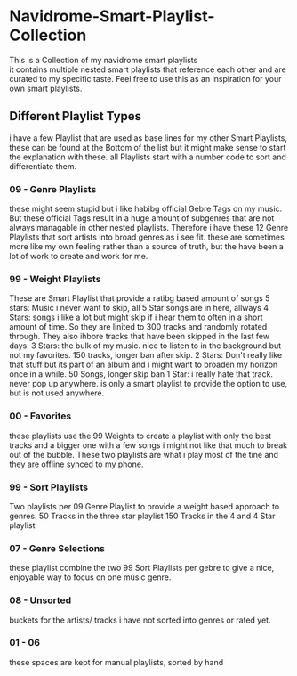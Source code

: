 # Navidrome-Smart-Playlist-Collection
This is a Collection of my navidrome smart playlists  
it contains multiple nested smart playlists that reference each other and are curated to my specific taste. Feel free to use this as an inspiration for your own smart playlists.

## Different Playlist Types
i have a few Playlist that are used as base lines for my other Smart Playlists, these can be found at the Bottom of the list but it might make sense to start the explanation with these.
all Playlists start with a number code to sort and differentiate them.


### 09 - Genre Playlists
these might seem stupid but i like habibg official Gebre Tags on my music. But these official Tags result in a huge amount of subgenres that are not always managable in other nested playlists. 
Therefore i have these 12 Genre Playlists that sort artists into broad genres as i see fit. 
these are sometimes more like my own feeling rather than a source of truth, but the have been a lot of work to create and work for me.

### 99 - Weight Playlists
These are Smart Playlist that provide a ratibg based amount of songs
5 stars: Music i never want to skip, all 5 Star songs are in here, allways
4 Stars: songs i like a lot but might skip if i hear them to often in a short amount of time. So they are linited to 300 tracks and randomly rotated through. They also ihbore tracks that have been skipped in the last few days.
3 Stars: the bulk of my music. nice to listen to in the background but not my favorites. 150 tracks, longer ban after skip.
2 Stars: Don't really like that stuff but its part of an album and i might want to broaden my horizon once in a while. 50 Songs, longer skip ban
1 Star: i really hate that track. never pop up anywhere. is only a smart playlist to provide the option to use, but is not used anywhere.

### 00 - Favorites
these playlists use the 99 Weights to create a playlist with only the best tracks and a bigger one with a few songs i might not like that much to break out of the bubble.
These two playlists are what i play most of the tine and they are offline synced to my phone.

### 99 - Sort Playlists
Two playlists per 09 Genre Playlist to provide a weight based approach to genres.
50 Tracks in the three star playlist
150 Tracks in the 4 and 4 Star playlist

### 07 - Genre Selections
these playlist combine the two 99 Sort Playlists per gebre to give a nice, enjoyable way to focus on one music genre.

### 08 - Unsorted
buckets for the artists/ tracks i have not sorted into genres or rated yet.

### 01 - 06
these spaces are kept for manual playlists, sorted by hand
